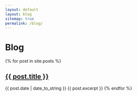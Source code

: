 ```yaml
---
layout: default
layout: blog
sitemap: true
permalink: /blog/
---
```


<h1>Blog</h1>

{% for post in site.posts %}

  <h2><a href="{{ post.url }}">{{ post.title }}</a></h2>
  <span class="post-date">{{ post.date | date_to_string }}</span>
  {{ post.excerpt }}
{% endfor %}
